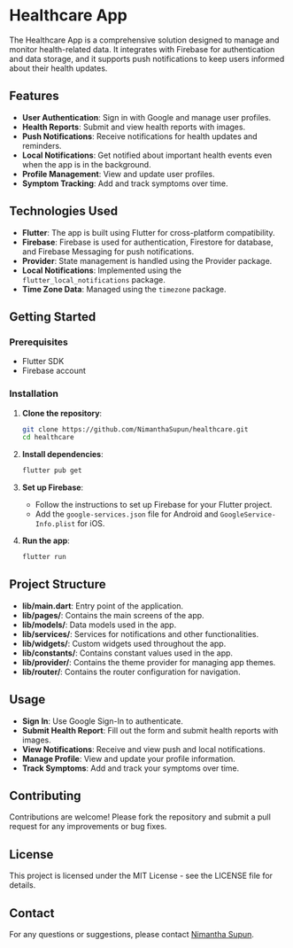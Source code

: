 # Healthcare App

The Healthcare App is a comprehensive solution designed to manage and monitor health-related data. It integrates with Firebase for authentication and data storage, and it supports push notifications to keep users informed about their health updates.

## Features

- **User Authentication**: Sign in with Google and manage user profiles.
- **Health Reports**: Submit and view health reports with images.
- **Push Notifications**: Receive notifications for health updates and reminders.
- **Local Notifications**: Get notified about important health events even when the app is in the background.
- **Profile Management**: View and update user profiles.
- **Symptom Tracking**: Add and track symptoms over time.

## Technologies Used

- **Flutter**: The app is built using Flutter for cross-platform compatibility.
- **Firebase**: Firebase is used for authentication, Firestore for database, and Firebase Messaging for push notifications.
- **Provider**: State management is handled using the Provider package.
- **Local Notifications**: Implemented using the `flutter_local_notifications` package.
- **Time Zone Data**: Managed using the `timezone` package.

## Getting Started

### Prerequisites

- Flutter SDK
- Firebase account

### Installation

1. **Clone the repository**:
    ```sh
    git clone https://github.com/NimanthaSupun/healthcare.git
    cd healthcare
    ```

2. **Install dependencies**:
    ```sh
    flutter pub get
    ```

3. **Set up Firebase**:
    - Follow the instructions to set up Firebase for your Flutter project.
    - Add the `google-services.json` file for Android and `GoogleService-Info.plist` for iOS.

4. **Run the app**:
    ```sh
    flutter run
    ```

## Project Structure

- **lib/main.dart**: Entry point of the application.
- **lib/pages/**: Contains the main screens of the app.
- **lib/models/**: Data models used in the app.
- **lib/services/**: Services for notifications and other functionalities.
- **lib/widgets/**: Custom widgets used throughout the app.
- **lib/constants/**: Contains constant values used in the app.
- **lib/provider/**: Contains the theme provider for managing app themes.
- **lib/router/**: Contains the router configuration for navigation.

## Usage

- **Sign In**: Use Google Sign-In to authenticate.
- **Submit Health Report**: Fill out the form and submit health reports with images.
- **View Notifications**: Receive and view push and local notifications.
- **Manage Profile**: View and update your profile information.
- **Track Symptoms**: Add and track your symptoms over time.

## Contributing

Contributions are welcome! Please fork the repository and submit a pull request for any improvements or bug fixes.

## License

This project is licensed under the MIT License - see the LICENSE file for details.

## Contact

For any questions or suggestions, please contact [Nimantha Supun](mailto:yourname@example.com).
